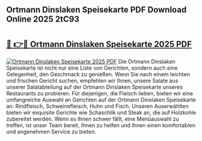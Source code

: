 ## Ortmann Dinslaken Speisekarte PDF Download Online 2025 2tC93

# <h2><a href="http://gc77fx.nevu.top/?p=Ortmann+Dinslaken+Speisekarte">🔗 👉🔴 Ortmann Dinslaken Speisekarte 2025 PDF</a></h2>

[![Ortmann Dinslaken Speisekarte 2025 PDF](https://i.imgur.com/dBaPXMq.png)](http://gc77fx.nevu.top/?p=Ortmann+Dinslaken+Speisekarte)
Die Ortmann Dinslaken Speisekarte ist nicht nur eine Liste von Gerichten, sondern auch eine Gelegenheit, den Geschmack zu genießen. Wenn Sie nach einem leichten und frischen Gericht suchen, empfehlen wir Ihnen, unsere Salate aus unserer Salatabteilung auf der Ortmann Dinslaken Speisekarte unseres Restaurants zu probieren. Für diejenigen, die Fleisch lieben, bieten wir eine umfangreiche Auswahl an Gerichten auf der Ortmann Dinslaken Speisekarte an: Rindfleisch, Schweinefleisch, Huhn und Fisch. Unseren Auserwählten bieten wir exquisite Gerichte wie Schaschlik und Steak an, die auf Holzkohle zubereitet werden. Wenn es Ihnen schwer fällt, eine Menüauswahl zu treffen, ist unser Team bereit, Ihnen zu helfen und Ihnen einen komfortablen und angenehmen Service zu bieten.
